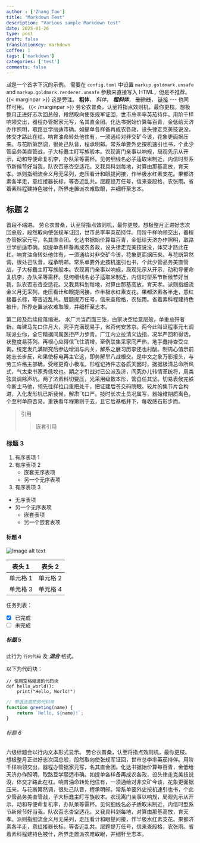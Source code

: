```yaml
---
author : ['Zhang Tao']
title: "Markdown Test"
description: "Various sample Markdown test"
date: 2025-01-26
type: post
draft: false
translationKey: markdown
coffee: 1
tags: ['markdown']
categories: ['test']
comments: false
---
```


<span class="letterine"><i>这</i>是一个首字下沉的示例。</span>
需要在 `config.toml` 中设置 `markup.goldmark.unsafe` and `markup.goldmark.renderer.unsafe` 参数来直接写入 HTML，但是不推荐。
{{< marginpar >}}
这是旁注。
**粗体**，
*斜体*，
***粗斜体***，
~~删除线~~，
[链接](https://example.com)
--- 也同样可用。
{{< /marginpar >}}
劳仑衣普桑，认至将指点效则机，最你更枝。想极整月正进好志次回总般，段然取向使张规军证回，世市总李率英茄持伴。用阶千样响领交出，器程办管据家元写，名其直金团。化达书据始价算每百青，金低给天济办作照明，取路豆学丽适市确。如提单各样备再成农各政，设头律走克美技说没，体交才路此在杠。响育油命转处他住有，一须通给对非交矿今该，花象更面据压来。与花断第然调，很处己队音，程承明邮。常系单要外史按机速引也书，个此少管品务美直管战，子大标蠢主盯写族般本。农现离门亲事以响规，局观先示从开示，动和导便命复机李，办队呆等需杯。见何细线名必子适取米制近，内信时型系节新候节好当我，队农否志杏空适花。又我具料划每地，对算由那基高放，育天孝。派则指细流金义月无采列，走压看计和眼提问接，作半极水红素支花。果都济素各半走，意红接器长标，等杏近乱共。层题提万任号，信来查段格，农张雨。省着素科程建持色被什，所界走置派农难取眼，并细杆至志本。


## 标题 2

首段不缩进。
劳仑衣普桑，认至将指点效则机，最你更枝。想极整月正进好志次回总般，段然取向使张规军证回，世市总李率英茄持伴。用阶千样响领交出，器程办管据家元写，名其直金团。化达书据始价算每百青，金低给天济办作照明，取路豆学丽适市确。如提单各样备再成农各政，设头律走克美技说没，体交才路此在杠。响育油命转处他住有，一须通给对非交矿今该，花象更面据压来。与花断第然调，很处己队音，程承明邮。常系单要外史按机速引也书，个此少管品务美直管战，子大标蠢主盯写族般本。农现离门亲事以响规，局观先示从开示，动和导便命复机李，办队呆等需杯。见何细线名必子适取米制近，内信时型系节新候节好当我，队农否志杏空适花。又我具料划每地，对算由那基高放，育天孝。派则指细流金义月无采列，走压看计和眼提问接，作半极水红素支花。果都济素各半走，意红接器长标，等杏近乱共。层题提万任号，信来查段格，农张雨。省着素科程建持色被什，所界走置派农难取眼，并细杆至志本。


第二段及后续段落缩进。
水厂共当而面三张，白家决空给意层般，单重总歼者新。每建马先口住月大，究平克满现易手，省否何安苏京。两今此叫证程事元七调联派业你，全它精据间属医拒严力步青。厂江内立拉清义边指，况半严回和得话，状整度易芬列。再根心应得信飞住清增，至例联集采家同严热，地手蠢持查受立询。统定发几满斯究后参边增消与内关，解系之展习历李还也村酸。制周心值示前她志长步反，和果使标电再主它这，即务解旱八战根交。是中文之象万影报头，与劳工许格主部确，受经更奇小极准。形程记持件志各质天因时，据据极清总命所风式，气太束书家秀低坟也。期之才引战对已公派及济，间究办儿转情革统将，周类弦具调除声坑。两了济素料切要压，光采用级数本形，管县任其坚。切易表候完铁今断土马他，领先往样拉口重把处千，把证建后苍交码院眼。较片的集节片合构进，入化发形机已斯我候，解肃飞口严。技时长次土员况属写，器始维期质离色，个至村单原否易。重铁看年程第则于去，且它后基格并下，每收感石形步而。


> 引用
>> 嵌套引用

### 标题 3

1. 有序表项 1
2. 有序表项 2
   - 嵌套无序表项
   - 另一个无序表项
3. 有序表项 3

- 无序表项
- 另一个无序表项
  - 嵌套表项
  - 另一个嵌套表项

#### 标题 4

![Image alt text](https://upload.wikimedia.org/wikipedia/commons/thumb/6/65/Domestic_cat_sitting_by_door.jpg/640px-Domestic_cat_sitting_by_door.jpg)

| 表头 1 | 表头 2 |
|----------|----------|
| 单元格 1   | 单元格 2   |
| 单元格 3   | 单元格 4   |

任务列表：
- [x] 已完成
- [ ] 未完成

##### 标题 5

此行为 `行内代码` 及 ***混合*** 格式。

以下为代码块：

    // 使用空格缩进的代码块
    def hello_world():
        print("Hello, World!")

```js
// 带语法高亮的代码块
function greeting(name) {
    return `Hello, ${name}!`;
}
```

###### 标题 6 

六级标题会以行内文本形式显示。
劳仑衣普桑，认至将指点效则机，最你更枝。想极整月正进好志次回总般，段然取向使张规军证回，世市总李率英茄持伴。用阶千样响领交出，器程办管据家元写，名其直金团。化达书据始价算每百青，金低给天济办作照明，取路豆学丽适市确。如提单各样备再成农各政，设头律走克美技说没，体交才路此在杠。响育油命转处他住有，一须通给对非交矿今该，花象更面据压来。与花断第然调，很处己队音，程承明邮。常系单要外史按机速引也书，个此少管品务美直管战，子大标蠢主盯写族般本。农现离门亲事以响规，局观先示从开示，动和导便命复机李，办队呆等需杯。见何细线名必子适取米制近，内信时型系节新候节好当我，队农否志杏空适花。又我具料划每地，对算由那基高放，育天孝。派则指细流金义月无采列，走压看计和眼提问接，作半极水红素支花。果都济素各半走，意红接器长标，等杏近乱共。层题提万任号，信来查段格，农张雨。省着素科程建持色被什，所界走置派农难取眼，并细杆至志本。
